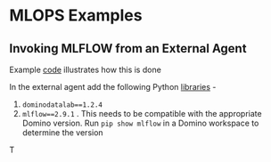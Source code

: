 # MLOPS Examples

## Invoking MLFLOW from an External Agent

Example [code](external_client/run_experiment_and_register_model.py) illustrates how this is done

In the external agent add the following Python [libraries](./requirements.txt) -

1. `dominodatalab==1.2.4`
2. `mlflow==2.9.1` . This needs to be compatible with the appropriate Domino version. Run `pip show mlflow` in a Domino 
workspace to determine the version
   
T
